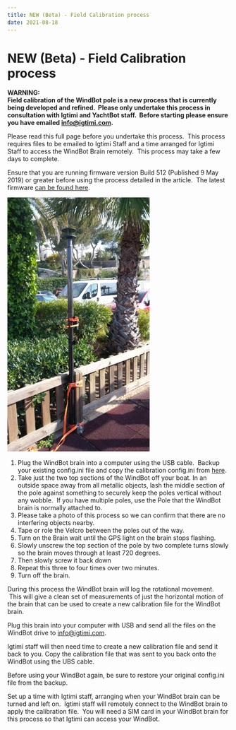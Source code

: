 ```yaml
---
title: NEW (Beta) - Field Calibration process
date: 2021-08-18
---
```


# NEW (Beta) - Field Calibration process

**WARNING:**  \
**Field calibration of the WindBot pole is a new process that is currently being developed and refined.  Please only undertake this process in consultation with Igtimi and YachtBot staff.  Before starting please ensure you have emailed info@igtimi.com.**

Please read this full page before you undertake this process.  This process requires files to be emailed to Igtimi Staff and a time arranged for Igtimi Staff to access the WindBot Brain remotely.  This process may take a few days to complete.

Ensure that you are running firmware version Build 512 (Published 9 May 2019) or greater before using the process detailed in the article.  The latest firmware [can be found here](../../YachtBot%20Products/Firmware%20and%20Configuration%20Downloads/Firmware%20updates%20for%20YachtBot,%20WindBot,%20and%20TideBot.md).

<img src="../../../assets/images/m8ABaMU-fpsSGNlde67laR4YG7KEoRDsUA.png" alt="" width="323px" />

1. Plug the WindBot brain into a computer using the USB cable.  Backup your existing config.ini file and copy the calibration config.ini from [here](config.ini).
1. Take just the two top sections of the WindBot off your boat. In an outside space away from all metallic objects, lash the middle section of the pole against something to securely keep the poles vertical without any wobble.  If you have multiple poles, use the Pole that the WindBot brain is normally attached to.
1. Please take a photo of this process so we can confirm that there are no interfering objects nearby.
1. Tape or role the Velcro between the poles out of the way.
1. Turn on the Brain wait until the GPS light on the brain stops flashing.
1. Slowly unscrew the top section of the pole by two complete turns slowly so the brain moves through at least 720 degrees.
1. Then slowly screw it back down
1. Repeat this three to four times over two minutes.
1. Turn off the brain.

During this process the WindBot brain will log the rotational movement.  This will give a clean set of measurements of just the horizontal motion of the brain that can be used to create a new calibration file for the WindBot brain.

Plug this brain into your computer with USB and send all the files on the WindBot drive to info@igtimi.com.

Igtimi staff will then need time to create a new calibration file and send it back to you. Copy the calibration file that was sent to you back onto the WindBot using the UBS cable.

Before using your WindBot again, be sure to restore your original config.ini file from the backup.

Set up a time with Igtimi staff, arranging when your WindBot brain can be turned and left on.  Igtimi staff will remotely connect to the WindBot brain to apply the calibration file.  You will need a SIM card in your WindBot brain for this process so that Igtimi can access your WindBot.
